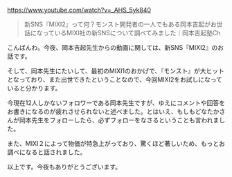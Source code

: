 https://www.youtube.com/watch?v=_AHS_5yk840

> 新SNS『MIXI2』って何？モンスト開発者の一人でもある岡本吉起がお世話になっているMIXI社の新SNSについて調べてみました｜岡本吉起塾Ch

こんばんわ。今夜、岡本吉起先生からの動画に関しては、新SNS『MIXI2』のお話です。

そして、岡本先生にたいして、最初のMIXI1のおかげで、『モンスト』が大ヒットとなっており、また出世できたということなので、今回MIXI2をお試しになっていると分かります。

今現在12人しかないフォロワーである岡本先生ですが、ゆえにコメントや回答をお書きになるのが疲れさせられないと述べました。とはいえ、もしもどなたかさんが岡本先生をフォローしたら、必ずフォローをなさるということも言われました。

また、MIXI２によって物価が特急上がっており、驚くほど著しいため、もっとお調べになると話されました。

以上です。今夜もありがとうございます。

